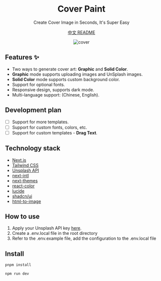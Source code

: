 <div align="center">

<h1 align="center">Cover Paint</h1>

Create Cover Image in Seconds, It's Super Easy

[中文 README](./README-CN.md)

![cover](https://obsidian-picgo-le.oss-cn-hangzhou.aliyuncs.com/img/cover.png)
</div>

## Features ✨

- Two ways to generate cover art: **Graphic** and **Solid Color**.
- **Graphic** mode supports uploading images and UnSplash images.
- **Solid Color** mode supports custom background color.
- Support for optional fonts.
- Responsive design, supports dark mode.
- Multi-language support: (Chinese, English).

## Development plan

- [ ] Support for more templates.
- [ ] Support for custom fonts, colors, etc.
- [ ] Support for custom templates - **Drag Text**.

## Technology stack

- [Next.js](https://nextjs.org/)
- [Tailwind CSS](https://tailwindcss.com/)
- [Unsplash API](https://unsplash.com/developers)
- [next-intl](https://next-intl-docs.vercel.app/)
- [next-themes](https://github.com/pacocoursey/next-themes)
- [react-color](https://github.com/uiwjs/react-color)
- [lucide](https://lucide.dev/)
- [shadcn/ui](https://ui.shadcn.com/)
- [html-to-image](https://www.npmjs.com/package/html-to-image)

## How to use

1. Apply your Unsplash API key [here](https://unsplash.com/developers).
2. Create a .env.local file in the root directory
3. Refer to the .env.example file, add the configuration to the .env.local file

## Install
```bash
pnpm install

npm run dev
```
